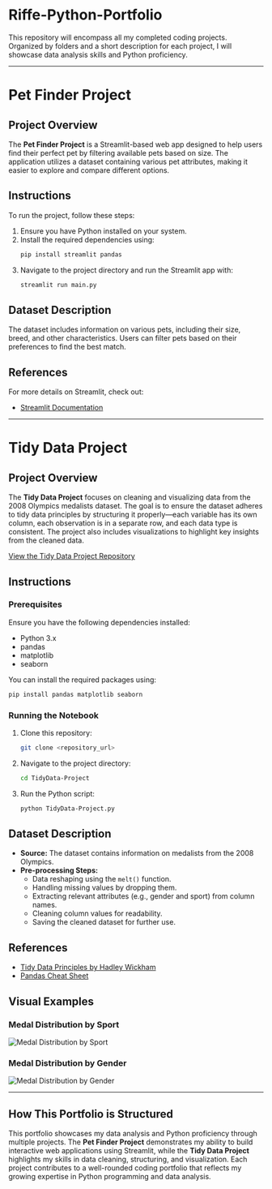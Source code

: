 # Riffe-Python-Portfolio

This repository will encompass all my completed coding projects. Organized by folders and a short description for each project, I will showcase data analysis skills and Python proficiency.

---

# Pet Finder Project  

## Project Overview  
The **Pet Finder Project** is a Streamlit-based web app designed to help users find their perfect pet by filtering available pets based on size. The application utilizes a dataset containing various pet attributes, making it easier to explore and compare different options.  

## Instructions  
To run the project, follow these steps:  
1. Ensure you have Python installed on your system.  
2. Install the required dependencies using:  
   ```bash
   pip install streamlit pandas
   ```  
3. Navigate to the project directory and run the Streamlit app with:  
   ```bash
   streamlit run main.py
   ```  

## Dataset Description  
The dataset includes information on various pets, including their size, breed, and other characteristics. Users can filter pets based on their preferences to find the best match.  

## References  
For more details on Streamlit, check out:  
- [Streamlit Documentation](https://docs.streamlit.io/)  

---

# Tidy Data Project  

## Project Overview  
The **Tidy Data Project** focuses on cleaning and visualizing data from the 2008 Olympics medalists dataset. The goal is to ensure the dataset adheres to tidy data principles by structuring it properly—each variable has its own column, each observation is in a separate row, and each data type is consistent. The project also includes visualizations to highlight key insights from the cleaned data.  

[View the Tidy Data Project Repository](<https://github.com/laurenriffe/Riffe-Python-Portfolio/tree/main/TidyData-Project>)  

## Instructions  
### Prerequisites  
Ensure you have the following dependencies installed:  
- Python 3.x  
- pandas  
- matplotlib  
- seaborn  

You can install the required packages using:  
```bash
pip install pandas matplotlib seaborn
```

### Running the Notebook  
1. Clone this repository:  
   ```bash
   git clone <repository_url>
   ```
2. Navigate to the project directory:  
   ```bash
   cd TidyData-Project
   ```
3. Run the Python script:  
   ```bash
   python TidyData-Project.py
   ```

## Dataset Description  
- **Source:** The dataset contains information on medalists from the 2008 Olympics.  
- **Pre-processing Steps:**  
  - Data reshaping using the `melt()` function.  
  - Handling missing values by dropping them.  
  - Extracting relevant attributes (e.g., gender and sport) from column names.  
  - Cleaning column values for readability.  
  - Saving the cleaned dataset for further use.  

## References  
- [Tidy Data Principles by Hadley Wickham](https://vita.had.co.nz/papers/tidy-data.pdf)  
- [Pandas Cheat Sheet](https://pandas.pydata.org/Pandas_Cheat_Sheet.pdf)  

## Visual Examples  
### Medal Distribution by Sport  
![Medal Distribution by Sport](visuals/medals_by_sport.png)  

### Medal Distribution by Gender  
![Medal Distribution by Gender](visuals/medals_by_gender.png)  

---

## How This Portfolio is Structured  
This portfolio showcases my data analysis and Python proficiency through multiple projects. The **Pet Finder Project** demonstrates my ability to build interactive web applications using Streamlit, while the **Tidy Data Project** highlights my skills in data cleaning, structuring, and visualization. Each project contributes to a well-rounded coding portfolio that reflects my growing expertise in Python programming and data analysis.

